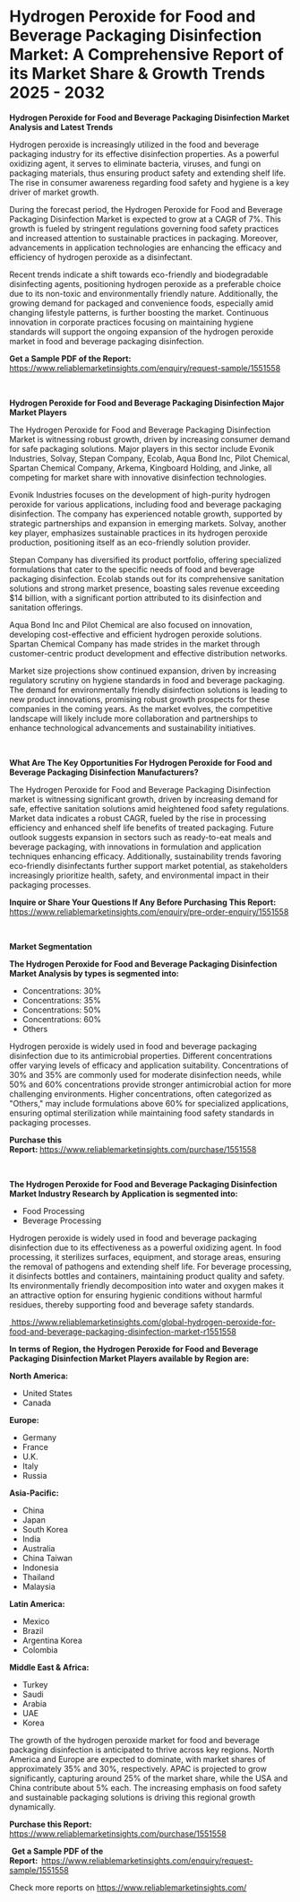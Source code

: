 <p><h1>Hydrogen Peroxide for Food and Beverage Packaging Disinfection Market: A Comprehensive Report of its Market Share & Growth Trends 2025 - 2032</h1></p><p><strong>Hydrogen Peroxide for Food and Beverage Packaging Disinfection Market Analysis and Latest Trends</strong></p>
<p><p>Hydrogen peroxide is increasingly utilized in the food and beverage packaging industry for its effective disinfection properties. As a powerful oxidizing agent, it serves to eliminate bacteria, viruses, and fungi on packaging materials, thus ensuring product safety and extending shelf life. The rise in consumer awareness regarding food safety and hygiene is a key driver of market growth. </p><p>During the forecast period, the Hydrogen Peroxide for Food and Beverage Packaging Disinfection Market is expected to grow at a CAGR of 7%. This growth is fueled by stringent regulations governing food safety practices and increased attention to sustainable practices in packaging. Moreover, advancements in application technologies are enhancing the efficacy and efficiency of hydrogen peroxide as a disinfectant. </p><p>Recent trends indicate a shift towards eco-friendly and biodegradable disinfecting agents, positioning hydrogen peroxide as a preferable choice due to its non-toxic and environmentally friendly nature. Additionally, the growing demand for packaged and convenience foods, especially amid changing lifestyle patterns, is further boosting the market. Continuous innovation in corporate practices focusing on maintaining hygiene standards will support the ongoing expansion of the hydrogen peroxide market in food and beverage packaging disinfection.</p></p>
<p><strong>Get a Sample PDF of the Report:&nbsp;</strong> <a href="https://www.reliablemarketinsights.com/enquiry/request-sample/1551558?utm_campaign=2181&utm_medium=2&utm_source=Github&utm_content=ia&utm_term=02042025&utm_id=hydrogen-peroxide-for-food-and-beverage-packaging-disinfection">https://www.reliablemarketinsights.com/enquiry/request-sample/1551558</a></p>
<p>&nbsp;</p>
<p><strong>Hydrogen Peroxide for Food and Beverage Packaging Disinfection Major Market Players</strong></p>
<p><p>The Hydrogen Peroxide for Food and Beverage Packaging Disinfection Market is witnessing robust growth, driven by increasing consumer demand for safe packaging solutions. Major players in this sector include Evonik Industries, Solvay, Stepan Company, Ecolab, Aqua Bond Inc, Pilot Chemical, Spartan Chemical Company, Arkema, Kingboard Holding, and Jinke, all competing for market share with innovative disinfection technologies.</p><p>Evonik Industries focuses on the development of high-purity hydrogen peroxide for various applications, including food and beverage packaging disinfection. The company has experienced notable growth, supported by strategic partnerships and expansion in emerging markets. Solvay, another key player, emphasizes sustainable practices in its hydrogen peroxide production, positioning itself as an eco-friendly solution provider.</p><p>Stepan Company has diversified its product portfolio, offering specialized formulations that cater to the specific needs of food and beverage packaging disinfection. Ecolab stands out for its comprehensive sanitation solutions and strong market presence, boasting sales revenue exceeding $14 billion, with a significant portion attributed to its disinfection and sanitation offerings.</p><p>Aqua Bond Inc and Pilot Chemical are also focused on innovation, developing cost-effective and efficient hydrogen peroxide solutions. Spartan Chemical Company has made strides in the market through customer-centric product development and effective distribution networks.</p><p>Market size projections show continued expansion, driven by increasing regulatory scrutiny on hygiene standards in food and beverage packaging. The demand for environmentally friendly disinfection solutions is leading to new product innovations, promising robust growth prospects for these companies in the coming years. As the market evolves, the competitive landscape will likely include more collaboration and partnerships to enhance technological advancements and sustainability initiatives.</p></p>
<p>&nbsp;</p>
<p><strong>What Are The Key Opportunities For Hydrogen Peroxide for Food and Beverage Packaging Disinfection Manufacturers?</strong></p>
<p><p>The Hydrogen Peroxide for Food and Beverage Packaging Disinfection market is witnessing significant growth, driven by increasing demand for safe, effective sanitation solutions amid heightened food safety regulations. Market data indicates a robust CAGR, fueled by the rise in processing efficiency and enhanced shelf life benefits of treated packaging. Future outlook suggests expansion in sectors such as ready-to-eat meals and beverage packaging, with innovations in formulation and application techniques enhancing efficacy. Additionally, sustainability trends favoring eco-friendly disinfectants further support market potential, as stakeholders increasingly prioritize health, safety, and environmental impact in their packaging processes.</p></p>
<p><strong>Inquire or Share Your Questions If Any Before Purchasing This Report:</strong> <a href="https://www.reliablemarketinsights.com/enquiry/pre-order-enquiry/1551558?utm_campaign=2181&utm_medium=2&utm_source=Github&utm_content=ia&utm_term=02042025&utm_id=hydrogen-peroxide-for-food-and-beverage-packaging-disinfection">https://www.reliablemarketinsights.com/enquiry/pre-order-enquiry/1551558</a></p>
<p>&nbsp;</p>
<p><strong>Market Segmentation</strong></p>
<p><strong>The Hydrogen Peroxide for Food and Beverage Packaging Disinfection Market Analysis by types is segmented into:</strong></p>
<p><ul><li>Concentrations: 30%</li><li>Concentrations: 35%</li><li>Concentrations: 50%</li><li>Concentrations: 60%</li><li>Others</li></ul></p>
<p><p>Hydrogen peroxide is widely used in food and beverage packaging disinfection due to its antimicrobial properties. Different concentrations offer varying levels of efficacy and application suitability. Concentrations of 30% and 35% are commonly used for moderate disinfection needs, while 50% and 60% concentrations provide stronger antimicrobial action for more challenging environments. Higher concentrations, often categorized as "Others," may include formulations above 60% for specialized applications, ensuring optimal sterilization while maintaining food safety standards in packaging processes.</p></p>
<p><strong>Purchase this Report:&nbsp;</strong><a href="https://www.reliablemarketinsights.com/purchase/1551558?utm_campaign=2181&utm_medium=2&utm_source=Github&utm_content=ia&utm_term=02042025&utm_id=hydrogen-peroxide-for-food-and-beverage-packaging-disinfection">https://www.reliablemarketinsights.com/purchase/1551558</a></p>
<p>&nbsp;</p>
<p><strong>The Hydrogen Peroxide for Food and Beverage Packaging Disinfection Market Industry Research by Application is segmented into:</strong></p>
<p><ul><li>Food Processing</li><li>Beverage Processing</li></ul></p>
<p><p>Hydrogen peroxide is widely used in food and beverage packaging disinfection due to its effectiveness as a powerful oxidizing agent. In food processing, it sterilizes surfaces, equipment, and storage areas, ensuring the removal of pathogens and extending shelf life. For beverage processing, it disinfects bottles and containers, maintaining product quality and safety. Its environmentally friendly decomposition into water and oxygen makes it an attractive option for ensuring hygienic conditions without harmful residues, thereby supporting food and beverage safety standards.</p></p>
<p><a href="https://www.reliablemarketinsights.com/global-hydrogen-peroxide-for-food-and-beverage-packaging-disinfection-market-r1551558?utm_campaign=2181&utm_medium=2&utm_source=Github&utm_content=ia&utm_term=02042025&utm_id=hydrogen-peroxide-for-food-and-beverage-packaging-disinfection">&nbsp;https://www.reliablemarketinsights.com/global-hydrogen-peroxide-for-food-and-beverage-packaging-disinfection-market-r1551558</a></p>
<p><strong>In terms of Region, the Hydrogen Peroxide for Food and Beverage Packaging Disinfection Market Players available by Region are:</strong></p>
<p>
    <p> <strong> North America: </strong>
        <ul>
            <li>United States</li>
            <li>Canada</li>
        </ul>
        </p> 
    <p> <strong> Europe: </strong>
        <ul>
            <li>Germany</li>
            <li>France</li>
            <li>U.K.</li>
            <li>Italy</li>
            <li>Russia</li>
        </ul>
        </p> 
    <p> <strong> Asia-Pacific: </strong>
        <ul>
            <li>China</li>
            <li>Japan</li>
            <li>South Korea</li>
            <li>India</li>
            <li>Australia</li>
            <li>China Taiwan</li>
            <li>Indonesia</li>
            <li>Thailand</li>
            <li>Malaysia</li>
        </ul>
        </p> 
    <p> <strong> Latin America: </strong>
        <ul>
            <li>Mexico</li>
            <li>Brazil</li>
            <li>Argentina Korea</li>
            <li>Colombia</li>
        </ul>
        </p> 
    <p> <strong> Middle East & Africa: </strong>
        <ul>
            <li>Turkey</li>
            <li>Saudi</li>
            <li>Arabia</li>
            <li>UAE</li>
            <li>Korea</li>
        </ul>
    </p>
    </p>
<p><p>The growth of the hydrogen peroxide market for food and beverage packaging disinfection is anticipated to thrive across key regions. North America and Europe are expected to dominate, with market shares of approximately 35% and 30%, respectively. APAC is projected to grow significantly, capturing around 25% of the market share, while the USA and China contribute about 5% each. The increasing emphasis on food safety and sustainable packaging solutions is driving this regional growth dynamically.</p></p>
<p><strong>Purchase this Report: </strong><a href="https://www.reliablemarketinsights.com/purchase/1551558?utm_campaign=2181&utm_medium=2&utm_source=Github&utm_content=ia&utm_term=02042025&utm_id=hydrogen-peroxide-for-food-and-beverage-packaging-disinfection">https://www.reliablemarketinsights.com/purchase/1551558</a></p>
<p>&nbsp;<strong>Get a Sample PDF of the Report:&nbsp;&nbsp;</strong><a href="https://www.reliablemarketinsights.com/enquiry/request-sample/1551558?utm_campaign=2181&utm_medium=2&utm_source=Github&utm_content=ia&utm_term=02042025&utm_id=hydrogen-peroxide-for-food-and-beverage-packaging-disinfection">https://www.reliablemarketinsights.com/enquiry/request-sample/1551558</a></p>
<p><strong></strong></p>
<p>Check more reports on <a href="https://www.reliablemarketinsights.com/?utm_campaign=2181&utm_medium=2&utm_source=Github&utm_content=ia&utm_term=02042025&utm_id=hydrogen-peroxide-for-food-and-beverage-packaging-disinfection">https://www.reliablemarketinsights.com/</a></p>